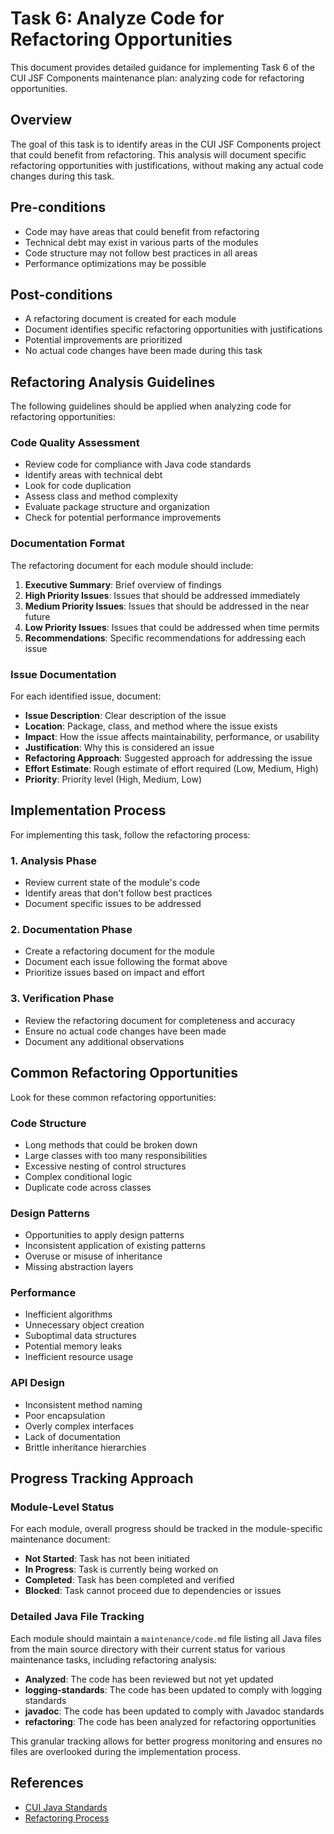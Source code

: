 # Task 6: Analyze Code for Refactoring Opportunities

This document provides detailed guidance for implementing Task 6 of the CUI JSF Components maintenance plan: analyzing code for refactoring opportunities.

## Overview

The goal of this task is to identify areas in the CUI JSF Components project that could benefit from refactoring. This analysis will document specific refactoring opportunities with justifications, without making any actual code changes during this task.

## Pre-conditions

- Code may have areas that could benefit from refactoring
- Technical debt may exist in various parts of the modules
- Code structure may not follow best practices in all areas
- Performance optimizations may be possible

## Post-conditions

- A refactoring document is created for each module
- Document identifies specific refactoring opportunities with justifications
- Potential improvements are prioritized
- No actual code changes have been made during this task

## Refactoring Analysis Guidelines

The following guidelines should be applied when analyzing code for refactoring opportunities:

### Code Quality Assessment

- Review code for compliance with Java code standards
- Identify areas with technical debt
- Look for code duplication
- Assess class and method complexity
- Evaluate package structure and organization
- Check for potential performance improvements

### Documentation Format

The refactoring document for each module should include:

1. **Executive Summary**: Brief overview of findings
2. **High Priority Issues**: Issues that should be addressed immediately
3. **Medium Priority Issues**: Issues that should be addressed in the near future
4. **Low Priority Issues**: Issues that could be addressed when time permits
5. **Recommendations**: Specific recommendations for addressing each issue

### Issue Documentation

For each identified issue, document:

- **Issue Description**: Clear description of the issue
- **Location**: Package, class, and method where the issue exists
- **Impact**: How the issue affects maintainability, performance, or usability
- **Justification**: Why this is considered an issue
- **Refactoring Approach**: Suggested approach for addressing the issue
- **Effort Estimate**: Rough estimate of effort required (Low, Medium, High)
- **Priority**: Priority level (High, Medium, Low)

## Implementation Process

For implementing this task, follow the refactoring process:

### 1. Analysis Phase

- Review current state of the module's code
- Identify areas that don't follow best practices
- Document specific issues to be addressed

### 2. Documentation Phase

- Create a refactoring document for the module
- Document each issue following the format above
- Prioritize issues based on impact and effort

### 3. Verification Phase

- Review the refactoring document for completeness and accuracy
- Ensure no actual code changes have been made
- Document any additional observations

## Common Refactoring Opportunities

Look for these common refactoring opportunities:

### Code Structure

- Long methods that could be broken down
- Large classes with too many responsibilities
- Excessive nesting of control structures
- Complex conditional logic
- Duplicate code across classes

### Design Patterns

- Opportunities to apply design patterns
- Inconsistent application of existing patterns
- Overuse or misuse of inheritance
- Missing abstraction layers

### Performance

- Inefficient algorithms
- Unnecessary object creation
- Suboptimal data structures
- Potential memory leaks
- Inefficient resource usage

### API Design

- Inconsistent method naming
- Poor encapsulation
- Overly complex interfaces
- Lack of documentation
- Brittle inheritance hierarchies

## Progress Tracking Approach

### Module-Level Status

For each module, overall progress should be tracked in the module-specific maintenance document:

- **Not Started**: Task has not been initiated
- **In Progress**: Task is currently being worked on
- **Completed**: Task has been completed and verified
- **Blocked**: Task cannot proceed due to dependencies or issues

### Detailed Java File Tracking

Each module should maintain a `maintenance/code.md` file listing all Java files from the main source directory with their current status for various maintenance tasks, including refactoring analysis:

- **Analyzed**: The code has been reviewed but not yet updated
- **logging-standards**: The code has been updated to comply with logging standards
- **javadoc**: The code has been updated to comply with Javadoc standards
- **refactoring**: The code has been analyzed for refactoring opportunities

This granular tracking allows for better progress monitoring and ensures no files are overlooked during the implementation process.

## References

- [CUI Java Standards](https://github.com/cuioss/cui-llm-rules/tree/main/standards/java)
- [Refactoring Process](https://github.com/cuioss/cui-llm-rules/tree/main/standards/process/refactoring_process.adoc)
